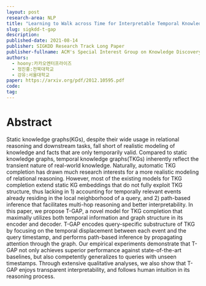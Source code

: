 ```yaml
---
layout: post
research-area: NLP
title: "Learning to Walk across Time for Interpretable Temporal Knowledge Graph Completion"
slug: sigkdd-t-gap
description:
published-date: 2021-08-14
publisher: SIGKDD Research Track Long Paper
publisher-fullname: ACM's Special Interest Group on Knowledge Discovery and Data Mining (SIGKDD) Research Track Long Paper
authors:
  - hoony:카카오엔터프라이즈
  - 정진홍:전북대학교
  - 강유:서울대학교
paper: https://arxiv.org/pdf/2012.10595.pdf
code:
tag:
---
```


# Abstract

Static knowledge graphs(KGs), despite their wide usage in relational reasoning and downstream tasks, fall short of realistic modeling of knowledge and facts that are only temporarily valid. Compared to static knowledge graphs, temporal knowledge graphs(TKGs) inherently reflect the transient nature of real-world knowledge. Naturally, automatic TKG completion has drawn much research interests for a more realistic modeling of relational reasoning. However, most of the existing models for TKG completion extend static KG embeddings that do not fully exploit TKG structure, thus lacking in 1) accounting for temporally relevant events already residing in the local neighborhood of a query, and 2) path-based inference that facilitates multi-hop reasoning and better interpretability. In this paper, we propose T-GAP, a novel model for TKG completion that maximally utilizes both temporal information and graph structure in its encoder and decoder. T-GAP encodes query-specific substructure of TKG by focusing on the temporal displacement between each event and the query timestamp, and performs path-based inference by propagating attention through the graph. Our empirical experiments demonstrate that T-GAP not only achieves superior performance against state-of-the-art baselines, but also competently generalizes to queries with unseen timestamps. Through extensive qualitative analyses, we also show that T-GAP enjoys transparent interpretability, and follows human intuition in its reasoning process.

